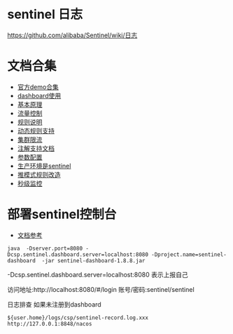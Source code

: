 # sentinel 日志
https://github.com/alibaba/Sentinel/wiki/日志
# 文档合集
* [官方demo合集](https://github.com/alibaba/Sentinel/tree/master/sentinel-demo)
* [dashboard使用](https://sentinelguard.io/zh-cn/docs/dashboard.html)
* [基本原理](https://sentinelguard.io/zh-cn/docs/basic-implementation.html)
* [流量控制](https://sentinelguard.io/zh-cn/docs/flow-control.html)
* [规则说明](https://sentinelguard.io/zh-cn/docs/basic-api-resource-rule.html)
* [动态规则支持](https://github.com/alibaba/Sentinel/wiki/动态规则扩展)
* [集群限流](https://sentinelguard.io/zh-cn/docs/cluster-flow-control.html)
* [注解支持文档](https://sentinelguard.io/zh-cn/docs/annotation-support.html)
* [参数配置](https://github.com/alibaba/Sentinel/wiki/启动配置项#日志相关配置项)
* [生产环境是sentinel](https://github.com/alibaba/Sentinel/wiki/在生产环境中使用-Sentinel)
* [推模式规则改造](https://github.com/alibaba/Sentinel/wiki/Sentinel-控制台（集群流控管理）#规则配置)
* [秒级监控](https://github.com/alibaba/Sentinel/wiki/日志#秒级监控日志)
# 部署sentinel控制台
* [文档参考](https://sentinelguard.io/zh-cn/docs/dashboard.html)
```
java  -Dserver.port=8080 -Dcsp.sentinel.dashboard.server=localhost:8080 -Dproject.name=sentinel-dashboard  -jar sentinel-dashboard-1.8.8.jar
```
-Dcsp.sentinel.dashboard.server=localhost:8080 表示上报自己

访问地址:http://localhost:8080/#/login
账号/密码:sentinel/sentinel

日志排查 如果未注册到dashboard

```
${user.home}/logs/csp/sentinel-record.log.xxx
http://127.0.0.1:8848/nacos
```
